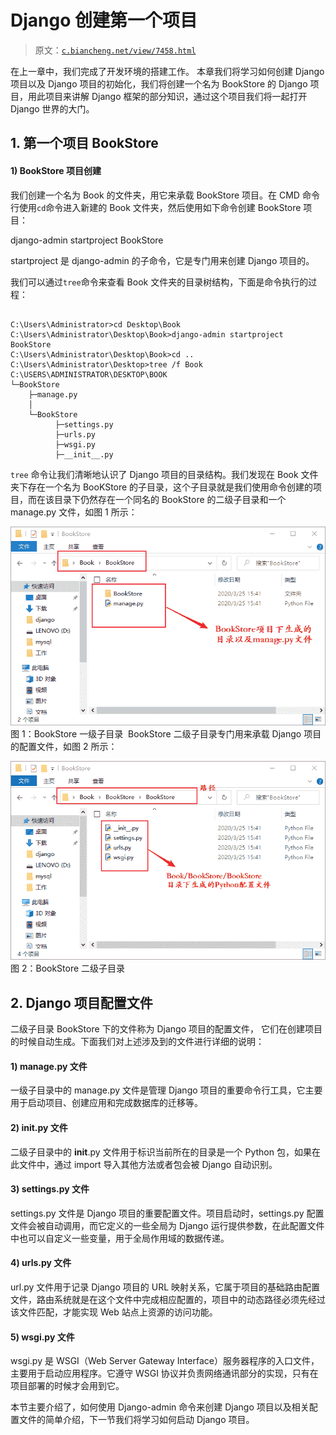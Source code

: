 # Django 创建第一个项目

> 原文：[`c.biancheng.net/view/7458.html`](http://c.biancheng.net/view/7458.html)

在上一章中，我们完成了开发环境的搭建工作。 本章我们将学习如何创建 Django 项目以及 Django 项目的初始化，我们将创建一个名为 BookStore 的 Django 项目，用此项目来讲解 Django 框架的部分知识，通过这个项目我们将一起打开 Django 世界的大门。

## 1\. 第一个项目 BookStore

#### 1) BookStore 项目创建

我们创建一个名为 Book 的文件夹，用它来承载 BookStore 项目。在 CMD 命令行使用`cd`命令进入新建的 Book 文件夹，然后使用如下命令创建 BookStore 项目：

django-admin startproject BookStore

startproject 是 django-admin 的子命令，它是专门用来创建 Django 项目的。

我们可以通过`tree`命令来查看 Book 文件夹的目录树结构，下面是命令执行的过程：

```

C:\Users\Administrator>cd Desktop\Book
C:\Users\Administrator\Desktop\Book>django-admin startproject BookStore
C:\Users\Administrator\Desktop\Book>cd ..
C:\Users\Administrator\Desktop>tree /f Book
C:\USERS\ADMINISTRATOR\DESKTOP\BOOK
└─BookStore
    ├─manage.py
    │
    └─BookStore
          ├─settings.py
          ├─urls.py
          ├─wsgi.py
          ├─__init__.py
```

`tree` 命令让我们清晰地认识了 Django 项目的目录结构。我们发现在 Book 文件夹下存在一个名为 BooKStore 的子目录，这个子目录就是我们使用命令创建的项目，而在该目录下仍然存在一个同名的 BookStore 的二级子目录和一个 manage.py 文件，如图 1 所示：

![Django 创建项目](img/f4fac523bfb79ae81c38145431b86be7.png)
图 1：BookStore 一级子目录
 BookStore 二级子目录专门用来承载 Django 项目的配置文件，如图 2 所示：

![二级子目录](img/78a8b1fc7a503bca87ce66970c77f5b7.png)
图 2：BookStore 二级子目录

## 2\. Django 项目配置文件

二级子目录 BookStore 下的文件称为 Django 项目的配置文件， 它们在创建项目的时候自动生成。下面我们对上述涉及到的文件进行详细的说明：

#### 1) manage.py 文件

一级子目录中的 manage.py 文件是管理 Django 项目的重要命令行工具，它主要用于启动项目、创建应用和完成数据库的迁移等。

#### 2) __init__.py 文件

二级子目录中的 __init__.py 文件用于标识当前所在的目录是一个 Python 包，如果在此文件中，通过 import 导入其他方法或者包会被 Django 自动识别。

#### 3) settings.py 文件

settings.py 文件是 Django 项目的重要配置文件。项目启动时，settings.py 配置文件会被自动调用，而它定义的一些全局为 Django 运行提供参数，在此配置文件中也可以自定义一些变量，用于全局作用域的数据传递。

#### 4) urls.py 文件

url.py 文件用于记录 Django 项目的 URL 映射关系，它属于项目的基础路由配置文件，路由系统就是在这个文件中完成相应配置的，项目中的动态路径必须先经过该文件匹配，才能实现 Web 站点上资源的访问功能。

#### 5) wsgi.py 文件

wsgi.py 是 WSGI（Web Server Gateway Interface）服务器程序的入口文件，主要用于启动应用程序。它遵守 WSGI 协议并负责网络通讯部分的实现，只有在项目部署的时候才会用到它。

本节主要介绍了，如何使用 Django-admin 命令来创建 Django 项目以及相关配置文件的简单介绍，下一节我们将学习如何启动 Django 项目。